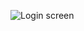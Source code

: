![Login screen](https://github.com/Aman-Sidd/ecommerce-app/assets/67181624/03302fc0-f842-4a3e-997a-cc9342f21f3c)
